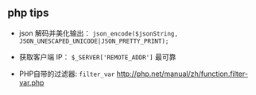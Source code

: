 ## php tips
* json 解码并美化输出： `json_encode($jsonString, JSON_UNESCAPED_UNICODE|JSON_PRETTY_PRINT);`

* 获取客户端 IP： `$_SERVER['REMOTE_ADDR']` 最可靠

* PHP自带的过滤器: `filter_var` http://php.net/manual/zh/function.filter-var.php
